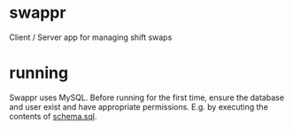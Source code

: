 swappr
======

Client / Server app for managing shift swaps

running
=======

Swappr uses MySQL. Before running for the first time, ensure the database and user exist and have appropriate 
permissions. E.g. by executing the contents of [schema.sql](web/src/db/schema.sql).
